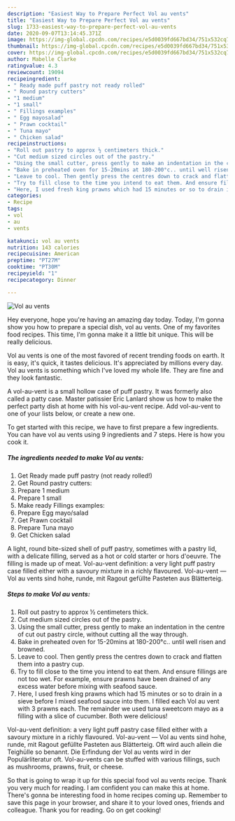 ```yaml
---
description: "Easiest Way to Prepare Perfect Vol au vents"
title: "Easiest Way to Prepare Perfect Vol au vents"
slug: 1733-easiest-way-to-prepare-perfect-vol-au-vents
date: 2020-09-07T13:14:45.371Z
image: https://img-global.cpcdn.com/recipes/e5d0039fd667bd34/751x532cq70/vol-au-vents-recipe-main-photo.jpg
thumbnail: https://img-global.cpcdn.com/recipes/e5d0039fd667bd34/751x532cq70/vol-au-vents-recipe-main-photo.jpg
cover: https://img-global.cpcdn.com/recipes/e5d0039fd667bd34/751x532cq70/vol-au-vents-recipe-main-photo.jpg
author: Mabelle Clarke
ratingvalue: 4.3
reviewcount: 19094
recipeingredient:
- " Ready made puff pastry not ready rolled"
- " Round pastry cutters"
- "1 medium"
- "1 small"
- " Fillings examples"
- " Egg mayosalad"
- " Prawn cocktail"
- " Tuna mayo"
- " Chicken salad"
recipeinstructions:
- "Roll out pastry to approx ½ centimeters thick."
- "Cut medium sized circles out of the pastry."
- "Using the small cutter, press gently to make an indentation in the centre of cut out pastry circle, without cutting all the way through."
- "Bake in preheated oven for 15-20mins at 180-200°c.. until well risen and browned."
- "Leave to cool. Then gently press the centres down to crack and flatten them into a pastry cup."
- "Try to fill close to the time you intend to eat them. And ensure fillings are not too wet. For example, ensure prawns have been drained of any excess water before mixing with seafood sauce."
- "Here, I used fresh king prawns which had 15 minutes or so to drain in a sieve before I mixed seafood sauce into them. I filled each Vol au vent with 3 prawns each. The remainder we used tuna sweetcorn mayo as a filling with a slice of cucumber. Both were delicious!"
categories:
- Recipe
tags:
- vol
- au
- vents

katakunci: vol au vents 
nutrition: 143 calories
recipecuisine: American
preptime: "PT27M"
cooktime: "PT30M"
recipeyield: "1"
recipecategory: Dinner

---
```



![Vol au vents](https://img-global.cpcdn.com/recipes/e5d0039fd667bd34/751x532cq70/vol-au-vents-recipe-main-photo.jpg)

Hey everyone, hope you're having an amazing day today. Today, I'm gonna show you how to prepare a special dish, vol au vents. One of my favorites food recipes. This time, I'm gonna make it a little bit unique. This will be really delicious.

Vol au vents is one of the most favored of recent trending foods on earth. It is easy, it's quick, it tastes delicious. It's appreciated by millions every day. Vol au vents is something which I've loved my whole life. They are fine and they look fantastic.

A vol-au-vent is a small hollow case of puff pastry. It was formerly also called a patty case. Master patissier Eric Lanlard show us how to make the perfect party dish at home with his vol-au-vent recipe. Add vol-au-vent to one of your lists below, or create a new one.


To get started with this recipe, we have to first prepare a few ingredients. You can have vol au vents using 9 ingredients and 7 steps. Here is how you cook it.

<!--inarticleads1-->

##### The ingredients needed to make Vol au vents:

1. Get  Ready made puff pastry (not ready rolled!)
1. Get  Round pastry cutters:
1. Prepare 1 medium
1. Prepare 1 small
1. Make ready  Fillings examples:
1. Prepare  Egg mayo/salad
1. Get  Prawn cocktail
1. Prepare  Tuna mayo
1. Get  Chicken salad


A light, round bite-sized shell of puff pastry, sometimes with a pastry lid, with a delicate filling, served as a hot or cold starter or hors d&#39;oeuvre. The filling is made up of meat. Vol-au-vent definition: a very light puff pastry case filled either with a savoury mixture in a richly flavoured. Vol-au-vent — Vol au vents sind hohe, runde, mit Ragout gefüllte Pasteten aus Blätterteig. 

<!--inarticleads2-->

##### Steps to make Vol au vents:

1. Roll out pastry to approx ½ centimeters thick.
1. Cut medium sized circles out of the pastry.
1. Using the small cutter, press gently to make an indentation in the centre of cut out pastry circle, without cutting all the way through.
1. Bake in preheated oven for 15-20mins at 180-200°c.. until well risen and browned.
1. Leave to cool. Then gently press the centres down to crack and flatten them into a pastry cup.
1. Try to fill close to the time you intend to eat them. And ensure fillings are not too wet. For example, ensure prawns have been drained of any excess water before mixing with seafood sauce.
1. Here, I used fresh king prawns which had 15 minutes or so to drain in a sieve before I mixed seafood sauce into them. I filled each Vol au vent with 3 prawns each. The remainder we used tuna sweetcorn mayo as a filling with a slice of cucumber. Both were delicious!


Vol-au-vent definition: a very light puff pastry case filled either with a savoury mixture in a richly flavoured. Vol-au-vent — Vol au vents sind hohe, runde, mit Ragout gefüllte Pasteten aus Blätterteig. Oft wird auch allein die Teighülle so benannt. Die Erfindung der Vol au vents wird in der Populärliteratur oft. Vol-au-vents can be stuffed with various fillings, such as mushrooms, prawns, fruit, or cheese. 

So that is going to wrap it up for this special food vol au vents recipe. Thank you very much for reading. I am confident you can make this at home. There's gonna be interesting food in home recipes coming up. Remember to save this page in your browser, and share it to your loved ones, friends and colleague. Thank you for reading. Go on get cooking!

